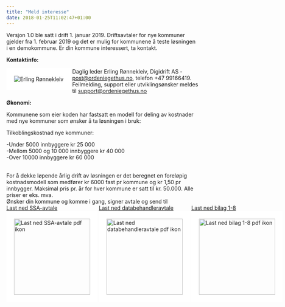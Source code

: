 ```yaml
---
title: "Meld interesse"
date: 2018-01-25T11:02:47+01:00
---
```


Versjon 1.0 ble satt i drift 1. januar 2019. Driftsavtaler for nye kommuner gjelder fra 1. februar 2019 og det er mulig for kommunene å teste løsningen i en demokommune. Er din kommune interessert, ta kontakt.


**Kontaktinfo:** 

<img src ="/images/erling_tkas_small.jpg" align="left" alt="Erling Rønnekleiv" style="border:20px solid white"></img>
Daglig leder Erling Rønnekleiv, Digidrift AS - <post@ordeniegethus.no>, telefon +47 99166419.
<br>
Feilmelding, support eller utviklingsønsker meldes til <support@ordeniegethus.no>


**Økonomi:**

Kommunene som eier koden har fastsatt en modell for deling av kostnader med nye kommuner som ønsker å ta løsningen i bruk:

Tilkoblingskostnad nye kommuner:


-Under 5000 innbyggere kr 25 000 <br>
-Mellom 5000 og 10 000 innbyggere kr 40 000 <br>
-Over 10000 innbyggere kr 60 000 <br>
 
<br>
For å dekke løpende årlig drift av løsningen er det beregnet en foreløpig kostnadsmodell som medfører kr 6000 fast pr kommune og kr 1,50 pr innbygger. Maksimal pris pr. år for hver kommune er satt til kr. 50.000. 
Alle priser er eks. mva. 
<br>
Ønsker din kommune og komme i gang, signer avtale og send til <post@ordeniegethus.no>
<br>
<div style="display: flex; justify-content: space-between">
    <a href="/images/ssa.pdf" target=_blank>
        <div sryle="display: flex; flex-direction: column">
            <div>Last ned SSA-avtale</div>
            <img width="200px" src ="/images/pdf.png" align="left" alt="Last ned SSA-avtale pdf ikon" style="border:20px solid white"></img>
         </div>
    </a>
    <a href="/images/Databehandleravtale.pdf" target=_blank>
        <div style="display: flex; flex-direction: column">
            <div>Last ned databehandleravtale</div>
            <img width="200px" src ="/images/pdf.png" align="left" alt="Last ned databehandleravtale pdf ikon" style="border:20px solid white"></img> 
        </div>  
      </a>
        <a href="/images/Avtale.pdf" target=_blank>
            <div style="display: flex; flex-direction: column">
                <div>Last ned bilag 1-8</div>
                <img width="200px" src ="/images/pdf.png" align="left" alt="Last ned bilag 1-8 pdf ikon" style="border:20px solid white"></img>
            </div>
        </a>
    
</div>
<br>
<br>



